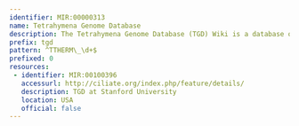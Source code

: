 ```yaml
---
identifier: MIR:00000313
name: Tetrahymena Genome Database
description: The Tetrahymena Genome Database (TGD) Wiki is a database of information about the Tetrahymena thermophila genome sequence. It provides information curated from the literature about each published gene, including a standardized gene name, a link to the genomic locus, gene product annotations utilizing the Gene Ontology, and links to published literature.
prefix: tgd
pattern: ^TTHERM\_\d+$
prefixed: 0
resources:
 - identifier: MIR:00100396
   accessurl: http://ciliate.org/index.php/feature/details/
   description: TGD at Stanford University
   location: USA
   official: false
---
```

